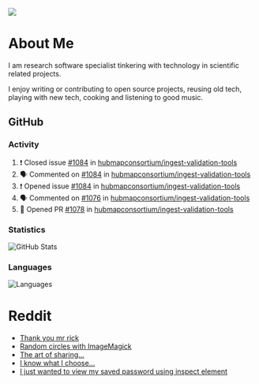 ![](https://komarev.com/ghpvc/?username=icaoberg)

# About Me
I am research software specialist tinkering with technology in scientific related projects.

I enjoy writing or contributing to open source projects, reusing old tech, playing with new tech, cooking and listening to good music.

## GitHub
### Activity
<!--START_SECTION:activity-->
1. ❗️ Closed issue [#1084](https://github.com/hubmapconsortium/ingest-validation-tools/issues/1084) in [hubmapconsortium/ingest-validation-tools](https://github.com/hubmapconsortium/ingest-validation-tools)
2. 🗣 Commented on [#1084](https://github.com/hubmapconsortium/ingest-validation-tools/issues/1084) in [hubmapconsortium/ingest-validation-tools](https://github.com/hubmapconsortium/ingest-validation-tools)
3. ❗️ Opened issue [#1084](https://github.com/hubmapconsortium/ingest-validation-tools/issues/1084) in [hubmapconsortium/ingest-validation-tools](https://github.com/hubmapconsortium/ingest-validation-tools)
4. 🗣 Commented on [#1076](https://github.com/hubmapconsortium/ingest-validation-tools/issues/1076) in [hubmapconsortium/ingest-validation-tools](https://github.com/hubmapconsortium/ingest-validation-tools)
5. 💪 Opened PR [#1078](https://github.com/hubmapconsortium/ingest-validation-tools/pull/1078) in [hubmapconsortium/ingest-validation-tools](https://github.com/hubmapconsortium/ingest-validation-tools)
<!--END_SECTION:activity-->

### Statistics
![GitHub Stats](https://github-readme-stats.vercel.app/api?username=icaoberg&count_private=true&show_icons=true)

### Languages
![Languages](https://github-readme-stats.vercel.app/api/top-langs/?username=icaoberg&show_icons=true&langs_count=10&hide=HTML,CSS,M)

# Reddit
<!-- BLOG-POST-LIST:START -->
- [Thank you mr rick](https://www.reddit.com/r/u_icaoberg/comments/pvvwci/thank_you_mr_rick/)
- [Random circles with ImageMagick](https://www.reddit.com/r/u_icaoberg/comments/p04t90/random_circles_with_imagemagick/)
- [The art of sharing...](https://www.reddit.com/r/u_icaoberg/comments/oyp9pc/the_art_of_sharing/)
- [I know what I choose…](https://www.reddit.com/r/u_icaoberg/comments/oyoolb/i_know_what_i_choose/)
- [I just wanted to view my saved password using inspect element](https://www.reddit.com/r/u_icaoberg/comments/oyol4r/i_just_wanted_to_view_my_saved_password_using/)
<!-- BLOG-POST-LIST:END -->

